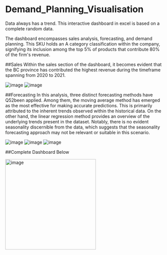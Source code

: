 # Demand_Planning_Visualisation

Data always has a trend. This interactive dashboard in excel is based on a complete random data. 

The dashboard encompasses sales analysis, forecasting, and demand planning. This SKU holds an A category classification within the company, signifying its inclusion among the top 5% of products that contribute 80% of the firm's revenue. 

##Sales
Within the sales section of the dashboard, it becomes evident that the BC province has contributed the highest revenue during the timeframe spanning from 2020 to 2021.

![image](https://github.com/mhkhaku/Demand_Planning_Visualisation/assets/115505106/77d39ec9-e844-4f7e-aa87-018f0c8a8825)
![image](https://github.com/mhkhaku/Demand_Planning_Visualisation/assets/115505106/f321b520-6449-4ad6-bc5d-de233df45af9)



##Forecasting
In this analysis, three distinct forecasting methods have Q52been applied. Among them, the moving average method has emerged as the most effective for making accurate predictions. This is primarily attributed to the inherent trends observed within the historical data. On the other hand, the linear regression method provides an overview of the underlying trends present in the dataset. Notably, there is no evident seasonality discernible from the data, which suggests that the seasonality forecasting approach may not be relevant or suitable in this scenario.

![image](https://github.com/mhkhaku/Demand_Planning_Visualisation/assets/115505106/999fe61e-21d8-442c-9af6-0f78ceb2966c)
![image](https://github.com/mhkhaku/Demand_Planning_Visualisation/assets/115505106/fd11f7cd-0960-43b8-9c44-3a8d261fc4a8)
![image](https://github.com/mhkhaku/Demand_Planning_Visualisation/assets/115505106/67f44748-b866-4d60-8ed0-fe89aa4b689c)

##Complete Dashboard Below


<img width="286" alt="image" src="https://github.com/mhkhaku/Demand_Planning_Visualisation/assets/115505106/8e71d596-b83b-412c-8f97-c2035d703948">
